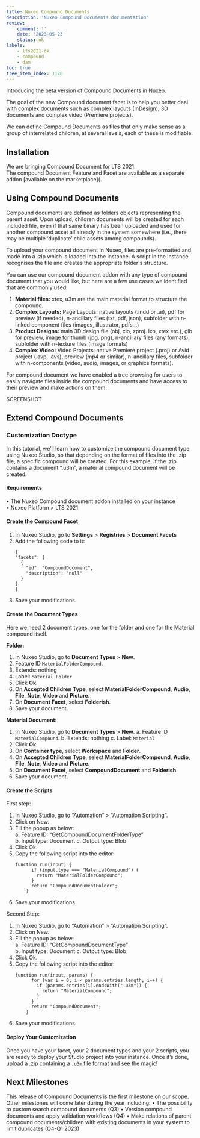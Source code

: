 ```yaml
---
title: Nuxeo Compound Documents
description: 'Nuxeo Compound Documents documentation'
review:
    comment: ''
    date: '2023-05-23'
    status: ok
labels:
    - lts2021-ok
    - compound
    - dam
toc: true
tree_item_index: 1120
---
```


Introducing the beta version of Compound Documents in Nuxeo.

The goal of the new Compound document facet is to help you better deal with complex documents such as complex layouts (InDesign), 3D documents and complex video (Premiere projects). 

We can define Compound Documents as files that only make sense as a group of interrelated children, at several levels, each of these is modifiable.  

## Installation

We are bringing Compound Document for LTS 2021.</br> 
The compound Document Feature and Facet are available as a separate addon [available on the marketplace](. 

## Using Compound Documents

Compound documents are defined as folders objects representing the parent asset. Upon upload, children documents will be created for each included file, even if that same binary has been uploaded and used for another compound asset all already in the system somewhere (i.e., there may be multiple ‘duplicate’ child assets among compounds).  

To upload your compound document in Nuxeo, files are pre-formatted and made into a .zip which is loaded into the instance. A script in the instance recognises the file and creates the appropriate folder's structure. 

You can use our compound document addon with any type of compound document that you would like, but here are a few use cases we identified that are commonly used: 

  1.	**Material files:** xtex, u3m are the main material format to structure the compound. 
  1.	**Complex Layouts:** Page Layouts: native layouts (.indd or .ai), pdf for preview (if needed), n-ancillary files (txt, pdf, json), subfolder with n-linked component files (images, illustrator, pdfs...) 
  1.	**Product Designs:** main 3D design file (obj, clo, zproj. lxo, xtex etc.), glb for preview, image for thumb (jpg, png), n-ancillary files (any formats), subfolder with n-texture files (image formats) 
  1.	**Complex Video:** Video Projects: native Premiere project (.proj) or Avid project (.avp, .avs), preview (mp4 or similar), n-ancillary files, subfolder with n-components (video, audio, images, or graphics formats). 

For compound document we have enabled a tree browsing for users to easily navigate files inside the compound documents and have access to their preview and make actions on them: 

SCREENSHOT 

## Extend Compound Documents

### Customization Doctype

In this tutorial, we’ll learn how to customize the compound document type using Nuxeo Studio, so that depending on the format of files into the .zip file, a specific compound will be created. For this example, if the .zip contains a document “.u3m”, a material compound document will be created.

#### Requirements 

•	The Nuxeo Compound document addon installed on your instance  
•	Nuxeo Platform > LTS 2021  

#### Create the Compound Facet

1.	In Nuxeo Studio, go to **Settings** > **Registries** > **Document Facets**
1.	Add the following code to it:
    ```
    { 
    "facets": [ 
      { 
        "id": "CompoundDocument", 
        "description": "null" 
      } 
    ] 
    } 
    ```   
 1.  Save your modifications. 

#### Create the Document Types

Here we need 2 document types, one for the folder and one for the Material compound itself.

**Folder:**
1.	In Nuxeo Studio, go to **Document Types** > **New**.  
1.	Feature ID `MaterialFolderCompound`.
1.	Extends: nothing 
1.	Label: `Material Folder` 
1.	Click **Ok**.  
1.	On **Accepted Children Type**, select **MaterialFolderCompound**, **Audio**, **File**, **Note**, **Video** and **Picture**.
1.	On **Document Facet**, select **Folderish**.  
1.	Save your document.

**Material Document:**
1.	In Nuxeo Studio, go to **Document Types** > **New**.
  a.	Feature ID `MaterialCompound`.
  b.	Extends: nothing
  c.	Label: `Material`
1.	Click **Ok**.
1.	On **Container type**, select **Workspace** and **Folder**.
1.	On **Accepted Children Type**, select **MaterialFolderCompound**, **Audio**, **File**, **Note**, **Video** and **Picture**.
1.	On **Document Facet**, select **CompoundDocument** and **Folderish**.   
1.	Save your document.   

#### Create the Scripts

First step:

1.	In Nuxeo Studio, go to “Automation” > “Automation Scripting”.  
1.	Click on New.  
1.	Fill the popup as below:  
  a.	Feature ID: “GetCompoundDocumentFolderType”  
  b.	Input type: Document 
  c.	Output type: Blob 
1.	Click Ok.  
1.	Copy the following script into the editor: 
    ```
    function run(input) { 
          if (input.type === "MaterialCompound") { 
            return "MaterialFolderCompound"; 
          } 
          return "CompoundDocumentFolder"; 
        } 
    ```
1. Save your modifications.

Second Step:
1.	In Nuxeo Studio, go to “Automation” > “Automation Scripting”.  
1.	Click on New.  
1.	Fill the popup as below:  
  a.	Feature ID: “GetCompoundDocumentType”  
  b.	Input type: Document 
  c.	Output type: Blob 
1.	Click Ok.  
1.	Copy the following script into the editor: 
    ```
    function run(input, params) { 
          for (var i = 0; i < params.entries.length; i++) { 
            if (params.entries[i].endsWith(".u3m")) { 
              return "MaterialCompound"; 
            } 
          } 
          return "CompoundDocument"; 
        }
     ```   
1. Save your modifications.

#### Deploy Your Customization

Once you have your facet, your 2 document types and your 2 scripts, you are ready to deploy your Studio project into your instance. Once it’s done, upload a .zip containing a `.u3m` file format and see the magic!

## Next Milestones

This release of Compound Documents is the first milestone on our scope. 
Other milestones will come later during the year including: 
•	The possibility to custom search compound documents (Q3)
•	Version compound documents and apply validation workflows (Q4) 
•	Make relations of parent compound documents/children with existing documents in your system to limit duplicates (Q4-Q1 2023)

